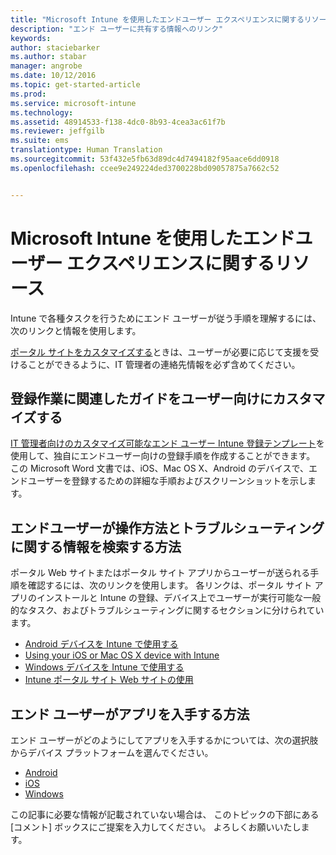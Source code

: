 ```yaml
---
title: "Microsoft Intune を使用したエンドユーザー エクスペリエンスに関するリソース | Microsoft Intune"
description: "エンド ユーザーに共有する情報へのリンク"
keywords: 
author: staciebarker
ms.author: stabar
manager: angrobe
ms.date: 10/12/2016
ms.topic: get-started-article
ms.prod: 
ms.service: microsoft-intune
ms.technology: 
ms.assetid: 48914533-f138-4dc0-8b93-4cea3ac61f7b
ms.reviewer: jeffgilb
ms.suite: ems
translationtype: Human Translation
ms.sourcegitcommit: 53f432e5fb63d89dc4d7494182f95aace6dd0918
ms.openlocfilehash: ccee9e249224ded3700228bd09057875a7662c52


---
```


# Microsoft Intune を使用したエンドユーザー エクスペリエンスに関するリソース

Intune で各種タスクを行うためにエンド ユーザーが従う手順を理解するには、次のリンクと情報を使用します。

[ポータル サイトをカスタマイズする](/Intune/get-started/start-with-a-paid-subscription-to-microsoft-intune-step-7)ときは、ユーザーが必要に応じて支援を受けることができるように、IT 管理者の連絡先情報を必ず含めてください。

## 登録作業に関連したガイドをユーザー向けにカスタマイズする

[IT 管理者向けのカスタマイズ可能なエンド ユーザー Intune 登録テンプレート](https://gallery.technet.microsoft.com/End-user-Intune-enrollment-55dfd64a)を使用して、独自にエンドユーザー向けの登録手順を作成することができます。 この Microsoft Word 文書では、iOS、Mac OS X、Android のデバイスで、エンドユーザーを登録するための詳細な手順およびスクリーンショットを示します。

## エンドユーザーが操作方法とトラブルシューティングに関する情報を検索する方法

ポータル Web サイトまたはポータル サイト アプリからユーザーが送られる手順を確認するには、次のリンクを使用します。 各リンクは、ポータル サイト アプリのインストールと Intune の登録、デバイス上でユーザーが実行可能な一般的なタスク、およびトラブルシューティングに関するセクションに分けられています。

- [Android デバイスを Intune で使用する](/Intune/EndUser/using-your-android-device-with-intune)
- [Using your iOS or Mac OS X device with Intune](/Intune/EndUser/using-your-ios-or-mac-os-x-device-with-intune)
- [Windows デバイスを Intune で使用する](/Intune/EndUser/using-your-windows-device-with-intune)
- [Intune ポータル サイト Web サイトの使用](/Intune/EndUser/using-the-intune-company-portal-website)


## エンド ユーザーがアプリを入手する方法

エンド ユーザーがどのようにしてアプリを入手するかについては、次の選択肢からデバイス プラットフォームを選んでください。

- [Android](how-your-android-users-get-their-apps.md)
- [iOS](how-your-ios-users-get-their-apps.md)
- [Windows](how-your-windows-users-get-their-apps.md)



この記事に必要な情報が記載されていない場合は、 このトピックの下部にある [コメント] ボックスにご提案を入力してください。 よろしくお願いいたします。



<!--HONumber=Oct16_HO2-->


